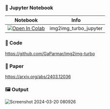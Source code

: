 
### 🍊 Jupyter Notebook

| Notebook | Info
| --- | --- |
[![Open In Colab](https://colab.research.google.com/assets/colab-badge.svg)](https://colab.research.google.com/github/camenduru/img2img-turbo-jupyter/blob/main/img2img_turbo_jupyter.ipynb) | img2img_turbo_jupyter

### 🧬 Code
https://github.com/GaParmar/img2img-turbo

### 📄 Paper
https://arxiv.org/abs/2403.12036

### 🖼 Output
![Screenshot 2024-03-20 080926](https://github.com/camenduru/img2img-turbo-jupyter/assets/54370274/c09888f1-b0e3-4b5d-b841-93d14d443794)

